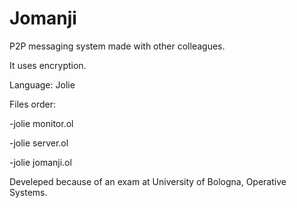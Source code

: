 # Jomanji
P2P messaging system made with other colleagues. 

It uses encryption.

Language: Jolie

Files order:

-jolie monitor.ol

-jolie server.ol

-jolie jomanji.ol 

Develeped because of an exam at University of Bologna, Operative Systems.
